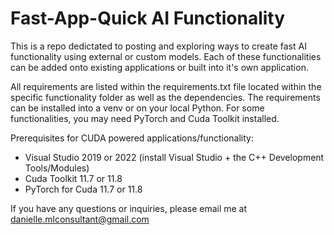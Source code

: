# Fast-App-Quick AI Functionality
 
This is a repo dedictated to posting and exploring ways to create fast AI functionality using external or custom models. Each of these functionalities can be added onto existing applications or built into it's own application. 

All requirements are listed within the requirements.txt file located within the specific functionality folder as well as the dependencies. The requirements can be installed into a venv or on your local Python. For some functionalities, you may need PyTorch and Cuda Toolkit installed. 

Prerequisites for CUDA powered applications/functionality:
<ul>
 <li>Visual Studio 2019 or 2022 (install Visual Studio + the C++ Development Tools/Modules)</li>
 <li>Cuda Toolkit 11.7 or 11.8 </li>
 <li>PyTorch for Cuda 11.7 or 11.8</li>
</ul>

If you have any questions or inquiries, please email me at danielle.mlconsultant@gmail.com
